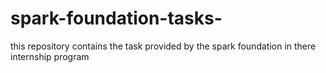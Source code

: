# spark-foundation-tasks-
this repository contains the task provided by the spark foundation in there internship program 
